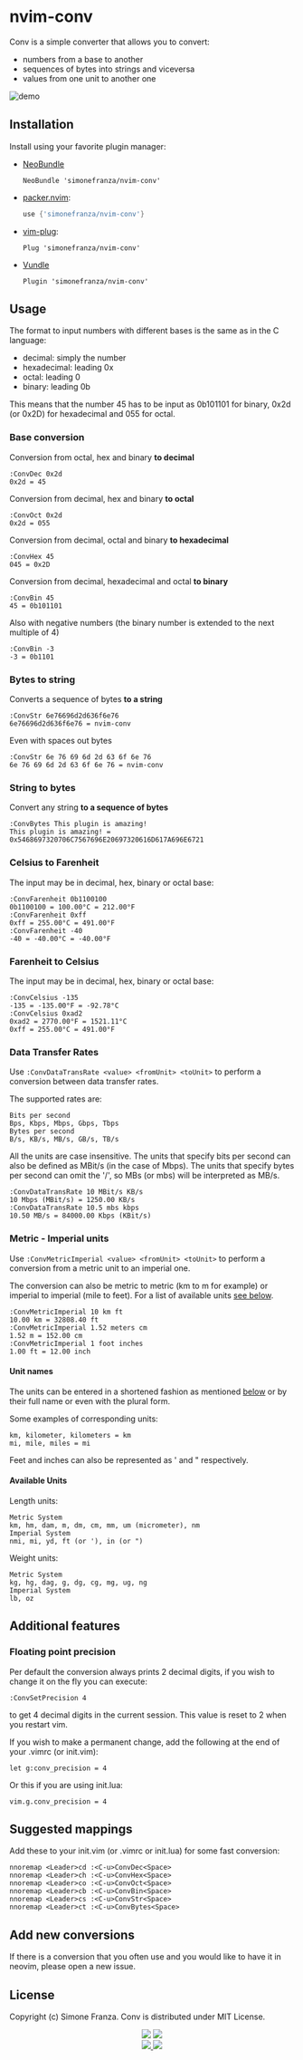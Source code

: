 # nvim-conv

Conv is a simple converter that allows you to convert:

 - numbers from a base to another
 - sequences of bytes into strings and viceversa
 - values from one unit to another one
 
![demo](https://user-images.githubusercontent.com/6499758/138932731-8d274c9d-b8f8-47d9-b035-2a1dc3a9198d.gif)

## Installation

Install using your favorite plugin manager: 

* [NeoBundle](https://github.com/Shougo/neobundle.vim)
  ```vim
  NeoBundle 'simonefranza/nvim-conv'
  ```
* [packer.nvim](https://github.com/wbthomason/packer.nvim):
    ```lua
    use {'simonefranza/nvim-conv'}
    ```
* [vim-plug](https://github.com/junegunn/vim-plug):
  ```vim
  Plug 'simonefranza/nvim-conv'
  ```
* [Vundle](https://github.com/VundleVim/Vundle.vim)
  ```vim
  Plugin 'simonefranza/nvim-conv'
    ```

## Usage

The format to input numbers with different bases is the same as in the C language:

 - decimal: simply the number
 - hexadecimal: leading 0x
 - octal: leading 0
 - binary: leading 0b

This means that the number 45 has to be input as 0b101101 for binary, 0x2d (or 0x2D)
for hexadecimal and 055 for octal.

### Base conversion

Conversion from octal, hex and binary **to decimal**

    :ConvDec 0x2d
    0x2d = 45

Conversion from decimal, hex and binary **to octal**

    :ConvOct 0x2d
    0x2d = 055

Conversion from decimal, octal and binary **to hexadecimal**

    :ConvHex 45
    045 = 0x2D

Conversion from decimal, hexadecimal and octal **to binary**

    :ConvBin 45
    45 = 0b101101

Also with negative numbers (the binary number is extended to the next multiple of
4)

    :ConvBin -3
    -3 = 0b1101

### Bytes to string

Converts a sequence of bytes **to a string**

    :ConvStr 6e76696d2d636f6e76
    6e76696d2d636f6e76 = nvim-conv

Even with spaces out bytes

    :ConvStr 6e 76 69 6d 2d 63 6f 6e 76
    6e 76 69 6d 2d 63 6f 6e 76 = nvim-conv

### String to bytes

Convert any string **to a sequence of bytes**

    :ConvBytes This plugin is amazing!
    This plugin is amazing! = 0x5468697320706C7567696E20697320616D617A696E6721

### Celsius to Farenheit

The input may be in decimal, hex, binary or octal base:

    :ConvFarenheit 0b1100100
    0b1100100 = 100.00°C = 212.00°F 
    :ConvFarenheit 0xff
    0xff = 255.00°C = 491.00°F
    :ConvFarenheit -40
    -40 = -40.00°C = -40.00°F

### Farenheit to Celsius

The input may be in decimal, hex, binary or octal base:

    :ConvCelsius -135
    -135 = -135.00°F = -92.78°C
    :ConvCelsius 0xad2
    0xad2 = 2770.00°F = 1521.11°C
    0xff = 255.00°C = 491.00°F

### Data Transfer Rates

Use `:ConvDataTransRate <value> <fromUnit> <toUnit>` to perform a conversion
between data transfer rates.

The supported rates are:

    Bits per second
    Bps, Kbps, Mbps, Gbps, Tbps
    Bytes per second
    B/s, KB/s, MB/s, GB/s, TB/s

All the units are case insensitive. The units that specify bits per second
can also be defined as MBit/s (in the case of Mbps). The units that specify 
bytes per second can omit the '/', so MBs (or mbs) will be interpreted as MB/s.

    :ConvDataTransRate 10 MBit/s KB/s
    10 Mbps (MBit/s) = 1250.00 KB/s
    :ConvDataTransRate 10.5 mbs kbps
    10.50 MB/s = 84000.00 Kbps (KBit/s)

### Metric - Imperial units

Use `:ConvMetricImperial <value> <fromUnit> <toUnit>` to perform a conversion
from a metric unit to an imperial one.

The conversion can also be metric to metric (km to m for example) or imperial
to imperial (mile to feet). For a list of available units [see below](#available-units).

    :ConvMetricImperial 10 km ft 
    10.00 km = 32808.40 ft
    :ConvMetricImperial 1.52 meters cm
    1.52 m = 152.00 cm
    :ConvMetricImperial 1 foot inches
    1.00 ft = 12.00 inch

#### Unit names

The units can be entered in a shortened fashion as mentioned [below](#available-units)
or by their full name or even with the plural form.

Some examples of corresponding units:

    km, kilometer, kilometers = km
    mi, mile, miles = mi

Feet and inches can also be represented as ' and " respectively.

#### Available Units 

Length units:

    Metric System
    km, hm, dam, m, dm, cm, mm, um (micrometer), nm
    Imperial System
    nmi, mi, yd, ft (or '), in (or ")

Weight units:

    Metric System
    kg, hg, dag, g, dg, cg, mg, ug, ng
    Imperial System
    lb, oz

## Additional features

### Floating point precision

Per default the conversion always prints 2 decimal digits, if you wish 
to change it on the fly you can execute:
  
    :ConvSetPrecision 4

to get 4 decimal digits in the current session. This value is reset to 2 
when you restart vim.

If you wish to make a permanent change, add the following at the end of your .vimrc (or init.vim):

    let g:conv_precision = 4

Or this if you are using init.lua:

    vim.g.conv_precision = 4

## Suggested mappings

Add these to your init.vim (or .vimrc or init.lua) for some fast conversion:

    nnoremap <Leader>cd :<C-u>ConvDec<Space>
    nnoremap <Leader>ch :<C-u>ConvHex<Space>
    nnoremap <Leader>co :<C-u>ConvOct<Space>
    nnoremap <Leader>cb :<C-u>ConvBin<Space>
    nnoremap <Leader>cs :<C-u>ConvStr<Space>
    nnoremap <Leader>ct :<C-u>ConvBytes<Space>

## Add new conversions

If there is a conversion that you often use and you would like to
have it in neovim, please open a new issue.

## License

Copyright (c) Simone Franza. Conv is distributed under MIT License.

<div align="center">
    <img src="https://img.shields.io/badge/NeoVim-%2357A143.svg?&style=for-the-badge&logo=neovim&logoColor=white" />
    <img src="https://img.shields.io/badge/lua-%232C2D72.svg?style=for-the-badge&logo=lua&logoColor=white" />
    </br>
    <a href="https://github.com/simonefranza/nvim-conv/stargazers/" alt="GitHub Stars">
        <img src="https://img.shields.io/github/stars/simonefranza/nvim-conv?style=social" />
    </a>
    <a href="https://github.com/simonefranza/nvim-conv/pulse" alt="Last Commit">
        <img src="https://img.shields.io/github/last-commit/simonefranza/nvim-conv" />
    </a>
</div>
